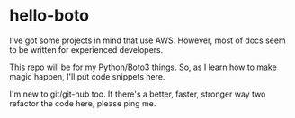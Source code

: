 # hello-boto

I've got some projects in mind that use AWS.  However, most of docs seem to be written for experienced developers.  

This repo will be for my Python/Boto3 things.  So, as I learn how to make magic happen, I'll put code snippets here.

I'm new to git/git-hub too.  If there's a better, faster, stronger way two refactor the code here, please ping me.  
